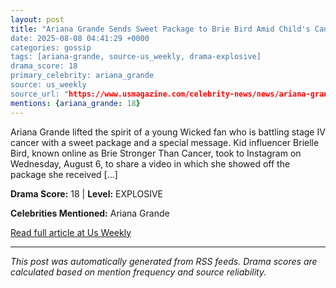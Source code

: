 ```yaml
---
layout: post
title: "Ariana Grande Sends Sweet Package to Brie Bird Amid Child's Cancer Battle
date: 2025-08-08 04:41:29 +0000
categories: gossip
tags: [ariana-grande, source-us_weekly, drama-explosive]
drama_score: 18
primary_celebrity: ariana_grande
source: us_weekly
source_url: "https://www.usmagazine.com/celebrity-news/news/ariana-grande-sends-squishmallows-to-brie-bird-amid-cancer-battle/"
mentions: {ariana_grande: 18}
---
```


Ariana Grande lifted the spirit of a young Wicked fan who is battling stage IV cancer with a sweet package and a special message. Kid influencer Brielle Bird, known online as Brie Stronger Than Cancer, took to Instagram on Wednesday, August 6, to share a video in which she showed off the package she received […]

**Drama Score:** 18 | **Level:** EXPLOSIVE

**Celebrities Mentioned:** Ariana Grande

[Read full article at Us Weekly](https://www.usmagazine.com/celebrity-news/news/ariana-grande-sends-squishmallows-to-brie-bird-amid-cancer-battle/)

---
*This post was automatically generated from RSS feeds. Drama scores are calculated based on mention frequency and source reliability.*
